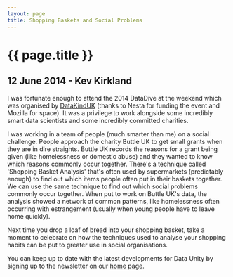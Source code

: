 ```yaml
---
layout: page
title: Shopping Baskets and Social Problems
---
```


# {{ page.title }}

## 12 June 2014 - Kev Kirkland

I was fortunate enough to attend the 2014 DataDive at the weekend which was organised by <a href="http://datakind.org.uk/" target="_blank">DataKindUK</a> (thanks to Nesta for funding the event and Mozilla for space). It was a privilege to work alongside some incredibly smart data scientists and some incredibly committed charities.

I was working in a team of people (much smarter than me) on a social challenge. People approach the charity Buttle UK to get small grants when they are in dire straights. Buttle UK records the reasons for a grant being given (like homelessness or domestic abuse) and they wanted to know which reasons commonly occur together. There's a technique called 'Shopping Basket Analysis' that's often used by supermarkets (predictably enough) to find out which items people often put in their baskets together. We can use the same technique to find out which social problems commonly occur together. When put to work on Buttle UK's data, the analysis showed a network of common patterns, like homelessness often occurring with estrangement (usually when young people have to leave home quickly).

Next time you drop a loaf of bread into your shopping basket, take a moment to celebrate on how the techniques used to analyse your shopping habits can be put to greater use in social organisations.

You can keep up to date with the latest developments for Data Unity by signing up to the newsletter on our <a href="http://www.dataunity.org">home page</a>.
